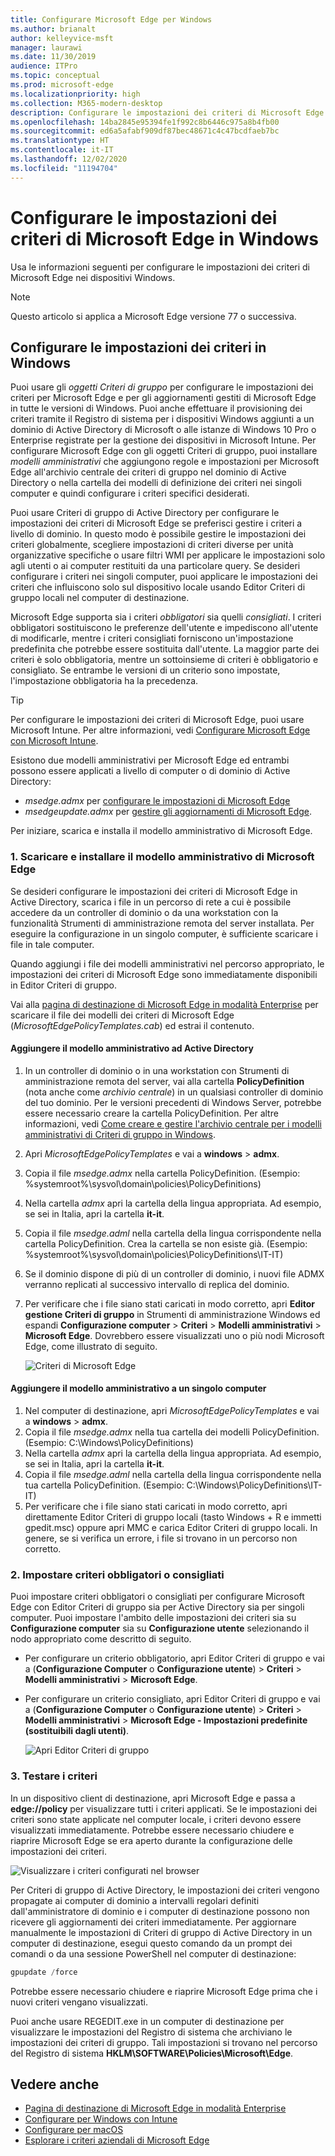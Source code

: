 ```yaml
---
title: Configurare Microsoft Edge per Windows
ms.author: brianalt
author: kelleyvice-msft
manager: laurawi
ms.date: 11/30/2019
audience: ITPro
ms.topic: conceptual
ms.prod: microsoft-edge
ms.localizationpriority: high
ms.collection: M365-modern-desktop
description: Configurare le impostazioni dei criteri di Microsoft Edge nei dispositivi Windows
ms.openlocfilehash: 14ba2845e95394fe1f992c8b6446c975a8b4fb00
ms.sourcegitcommit: ed6a5afabf909df87bec48671c4c47bcdfaeb7bc
ms.translationtype: HT
ms.contentlocale: it-IT
ms.lasthandoff: 12/02/2020
ms.locfileid: "11194704"
---
```

# Configurare le impostazioni dei criteri di Microsoft Edge in Windows

Usa le informazioni seguenti per configurare le impostazioni dei criteri di Microsoft Edge nei dispositivi Windows.

> [!NOTE]
> Questo articolo si applica a Microsoft Edge versione 77 o successiva.

## Configurare le impostazioni dei criteri in Windows

Puoi usare gli _oggetti Criteri di gruppo_ per configurare le impostazioni dei criteri per Microsoft Edge e per gli aggiornamenti gestiti di Microsoft Edge in tutte le versioni di Windows. Puoi anche effettuare il provisioning dei criteri tramite il Registro di sistema per i dispositivi Windows aggiunti a un dominio di Active Directory di Microsoft o alle istanze di Windows 10 Pro o Enterprise registrate per la gestione dei dispositivi in Microsoft Intune. Per configurare Microsoft Edge con gli oggetti Criteri di gruppo, puoi installare _modelli amministrativi_ che aggiungono regole e impostazioni per Microsoft Edge all'archivio centrale dei criteri di gruppo nel dominio di Active Directory o nella cartella dei modelli di definizione dei criteri nei singoli computer e quindi configurare i criteri specifici desiderati.

Puoi usare Criteri di gruppo di Active Directory per configurare le impostazioni dei criteri di Microsoft Edge se preferisci gestire i criteri a livello di dominio. In questo modo è possibile gestire le impostazioni dei criteri globalmente, scegliere impostazioni di criteri diverse per unità organizzative specifiche o usare filtri WMI per applicare le impostazioni solo agli utenti o ai computer restituiti da una particolare query. Se desideri configurare i criteri nei singoli computer, puoi applicare le impostazioni dei criteri che influiscono solo sul dispositivo locale usando Editor Criteri di gruppo locali nel computer di destinazione.

Microsoft Edge supporta sia i criteri _obbligatori_ sia quelli _consigliati_. I criteri obbligatori sostituiscono le preferenze dell'utente e impediscono all'utente di modificarle, mentre i criteri consigliati forniscono un'impostazione predefinita che potrebbe essere sostituita dall'utente. La maggior parte dei criteri è solo obbligatoria, mentre un sottoinsieme di criteri è obbligatorio e consigliato. Se entrambe le versioni di un criterio sono impostate, l'impostazione obbligatoria ha la precedenza.

>[!TIP]
> Per configurare le impostazioni dei criteri di Microsoft Edge, puoi usare Microsoft Intune. Per altre informazioni, vedi [Configurare Microsoft Edge con Microsoft Intune](configure-edge-with-intune.md).

Esistono due modelli amministrativi per Microsoft Edge ed entrambi possono essere applicati a livello di computer o di dominio di Active Directory:

- *msedge.admx* per [configurare le impostazioni di Microsoft Edge](microsoft-edge-policies.md)
- *msedgeupdate.admx* per [gestire gli aggiornamenti di Microsoft Edge](microsoft-edge-update-policies.md).

Per iniziare, scarica e installa il modello amministrativo di Microsoft Edge.

### 1. Scaricare e installare il modello amministrativo di Microsoft Edge

Se desideri configurare le impostazioni dei criteri di Microsoft Edge in Active Directory, scarica i file in un percorso di rete a cui è possibile accedere da un controller di dominio o da una workstation con la funzionalità Strumenti di amministrazione remota del server installata. Per eseguire la configurazione in un singolo computer, è sufficiente scaricare i file in tale computer.

Quando aggiungi i file dei modelli amministrativi nel percorso appropriato, le impostazioni dei criteri di Microsoft Edge sono immediatamente disponibili in Editor Criteri di gruppo.

Vai alla [pagina di destinazione di Microsoft Edge in modalità Enterprise](https://aka.ms/EdgeEnterprise) per scaricare il file dei modelli dei criteri di Microsoft Edge (*MicrosoftEdgePolicyTemplates.cab*) ed estrai il contenuto.

#### Aggiungere il modello amministrativo ad Active Directory

1. In un controller di dominio o in una workstation con Strumenti di amministrazione remota del server, vai alla cartella **PolicyDefinition** (nota anche come _archivio centrale_) in un qualsiasi controller di dominio del tuo dominio. Per le versioni precedenti di Windows Server, potrebbe essere necessario creare la cartella PolicyDefinition. Per altre informazioni, vedi [Come creare e gestire l'archivio centrale per i modelli amministrativi di Criteri di gruppo in Windows](https://support.microsoft.com/help/3087759/how-to-create-and-manage-the-central-store-for-group-policy-administra).
2. Apri *MicrosoftEdgePolicyTemplates* e vai a **windows** > **admx**.
3. Copia il file *msedge.admx* nella cartella PolicyDefinition. (Esempio: %systemroot%\sysvol\domain\policies\PolicyDefinitions)
4. Nella cartella *admx* apri la cartella della lingua appropriata. Ad esempio, se sei in Italia, apri la cartella **it-it**.
5. Copia il file *msedge.adml* nella cartella della lingua corrispondente nella cartella PolicyDefinition. Crea la cartella se non esiste già. (Esempio: %systemroot%\sysvol\domain\policies\PolicyDefinitions\IT-IT)
6. Se il dominio dispone di più di un controller di dominio, i nuovi file ADMX verranno replicati al successivo intervallo di replica del dominio.
7. Per verificare che i file siano stati caricati in modo corretto, apri **Editor gestione Criteri di gruppo** in Strumenti di amministrazione Windows ed espandi **Configurazione computer** > **Criteri** > **Modelli amministrativi** > **Microsoft Edge**. Dovrebbero essere visualizzati uno o più nodi Microsoft Edge, come illustrato di seguito.

    ![Criteri di Microsoft Edge](./media/configure-microsoft-edge/edge-gpo-policies.png)

#### Aggiungere il modello amministrativo a un singolo computer

1. Nel computer di destinazione, apri *MicrosoftEdgePolicyTemplates* e vai a **windows** > **admx**.
2. Copia il file *msedge.admx* nella tua cartella dei modelli PolicyDefinition. (Esempio: C:\Windows\PolicyDefinitions)
3. Nella cartella *admx* apri la cartella della lingua appropriata. Ad esempio, se sei in Italia, apri la cartella **it-it**.
4. Copia il file *msedge.adml* nella cartella della lingua corrispondente nella tua cartella PolicyDefinition. (Esempio: C:\Windows\PolicyDefinitions\IT-IT)
5. Per verificare che i file siano stati caricati in modo corretto, apri direttamente Editor Criteri di gruppo locali (tasto Windows + R e immetti gpedit.msc) oppure apri MMC e carica Editor Criteri di gruppo locali. In genere, se si verifica un errore, i file si trovano in un percorso non corretto.

### 2. Impostare criteri obbligatori o consigliati

Puoi impostare criteri obbligatori o consigliati per configurare Microsoft Edge con Editor Criteri di gruppo sia per Active Directory sia per singoli computer. Puoi impostare l'ambito delle impostazioni dei criteri sia su **Configurazione computer** sia su **Configurazione utente** selezionando il nodo appropriato come descritto di seguito.

- Per configurare un criterio obbligatorio, apri Editor Criteri di gruppo e vai a (**Configurazione Computer** o **Configurazione utente**) > **Criteri** > **Modelli amministrativi** > **Microsoft Edge**.
- Per configurare un criterio consigliato, apri Editor Criteri di gruppo e vai a (**Configurazione Computer** o **Configurazione utente**) > **Criteri** > **Modelli amministrativi** > **Microsoft Edge - Impostazioni predefinite (sostituibili dagli utenti)**.

  ![Apri Editor Criteri di gruppo](./media/configure-microsoft-edge/edge-ad-policy.png)

### 3. Testare i criteri

In un dispositivo client di destinazione, apri Microsoft Edge e passa a **edge://policy** per visualizzare tutti i criteri applicati. Se le impostazioni dei criteri sono state applicate nel computer locale, i criteri devono essere visualizzati immediatamente. Potrebbe essere necessario chiudere e riaprire Microsoft Edge se era aperto durante la configurazione delle impostazioni dei criteri.

![Visualizzare i criteri configurati nel browser](./media/configure-microsoft-edge/edge-gpEdit.png)

Per Criteri di gruppo di Active Directory, le impostazioni dei criteri vengono propagate ai computer di dominio a intervalli regolari definiti dall'amministratore di dominio e i computer di destinazione possono non ricevere gli aggiornamenti dei criteri immediatamente. Per aggiornare manualmente le impostazioni di Criteri di gruppo di Active Directory in un computer di destinazione, esegui questo comando da un prompt dei comandi o da una sessione PowerShell nel computer di destinazione:

``` powershell
gpupdate /force
```

Potrebbe essere necessario chiudere e riaprire Microsoft Edge prima che i nuovi criteri vengano visualizzati.

Puoi anche usare REGEDIT.exe in un computer di destinazione per visualizzare le impostazioni del Registro di sistema che archiviano le impostazioni dei criteri di gruppo. Tali impostazioni si trovano nel percorso del Registro di sistema **HKLM\SOFTWARE\Policies\Microsoft\Edge**.

## Vedere anche

- [Pagina di destinazione di Microsoft Edge in modalità Enterprise](https://aka.ms/EdgeEnterprise)
- [Configurare per Windows con Intune](configure-edge-with-intune.md)
- [Configurare per macOS](configure-microsoft-edge-on-mac.md)
- [Esplorare i criteri aziendali di Microsoft Edge](microsoft-edge-policies.md)


